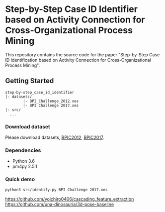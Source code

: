 # Step-by-Step Case ID Identifier based on Activity Connection for Cross-Organizational Process Mining

This repository contains the source code for the paper "Step-by-Step Case ID Identification based on Activity Connection for Cross-Organizational Process Mining".


## Getting Started
```
step-by-step_case_id_identifier
|- datasets/
        |- BPI_Challenge_2012.xes
        |- BPI Challenge 2017.xes
|- src/
  ...
```

### Download dataset
Please download datasets, [BPIC2012](https://data.4tu.nl/articles/dataset/BPI_Challenge_2012/12689204), [BPIC2017](https://data.4tu.nl/articles/dataset/BPI_Challenge_2017/12696884).

### Dependencies
- Python 3.6
- pm4py 2.5.1

### Quick demo
`python3 src/identify.py BPI Challenge 2017.xes`


https://github.com/yoichiro0406/cascading_feature_extraction
https://github.com/una-dinosauria/3d-pose-baseline
